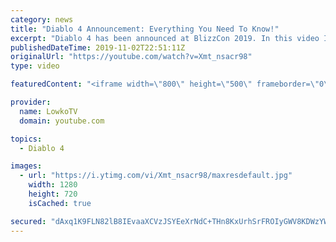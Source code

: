 ```yaml
---
category: news
title: "Diablo 4 Announcement: Everything You Need To Know!"
excerpt: "Diablo 4 has been announced at BlizzCon 2019. In this video I go over everything you need to know about this upcoming Blizzard Entertainment game."
publishedDateTime: 2019-11-02T22:51:11Z
originalUrl: "https://youtube.com/watch?v=Xmt_nsacr98"
type: video

featuredContent: "<iframe width=\"800\" height=\"500\" frameborder=\"0\" src=\"https://www.youtube.com/embed/Xmt_nsacr98\" allow=\"accelerometer; autoplay; encrypted-media; gyroscope; picture-in-picture\" allowfullscreen></iframe>"

provider:
  name: LowkoTV
  domain: youtube.com

topics:
  - Diablo 4

images:
  - url: "https://i.ytimg.com/vi/Xmt_nsacr98/maxresdefault.jpg"
    width: 1280
    height: 720
    isCached: true

secured: "dAxq1K9FLN82lB8IEvaaXCVzJSYEeXrNdC+THn8KxUrhSrFROIyGWV8KDWzYWI4zubhg2pX9Car8V7Da5P8H/QKEd/OWM6MB4l6Idly1S/fCFbU2yw9xAK3AkTF0za1XS6v+8Howh30A7Fit+6AwtQUXShBm1PCHWonreqRq6xrg2cDn4ryuw6oAtGrAvHmoZXLjqp4eMki235EPRn5p/v76OU8n3luepwgcyB1PKgmCykbRTILZ+V0klLupMty6vSaYVhsSUZYlsy4mSc0OiPtSQB39g7rWdl8dJRSAJS/9pnnmQdWygMloQjiNijTtHf2q2Fu4oB77AaeeLs6NM8MVjnlqTeMJTx8pz/itVDzR3YkNk4+wSL5ppyWPPNZWiQUKJrR3wV7l9nmRqKRWCwbn3Lc2b1dkRHZU0IX5Ojs0tReMYp2BsHaL6hqiNr1K;yGPxbqt3izHYdt5/hxOs7A=="
---
```


